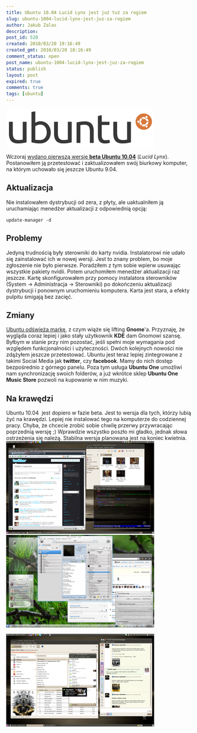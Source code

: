 ```yaml
---
title: Ubuntu 10.04 Lucid Lynx jest już tuż za rogiem
slug: ubuntu-1004-lucid-lynx-jest-juz-za-rogiem
author: Jakub Zalas
description: 
post_id: 520
created: 2010/03/20 19:16:49
created_gmt: 2010/03/20 18:16:49
comment_status: open
post_name: ubuntu-1004-lucid-lynx-jest-juz-za-rogiem
status: publish
layout: post
expired: true
comments: true
tags: [ubuntu]
---
```


![Ubuntu Logo](/uploads/wp/2010/03/blackeubuntulogo-400x105.png)

Wczoraj [wydano pierwszą wersję ](http://fridge.ubuntu.com/node/1998)**[beta Ubuntu 10.04](http://fridge.ubuntu.com/node/1998)** (_Lucid Lynx_). Postanowiłem ją przetestować i zaktualizowałem swój biurkowy komputer, na którym uchowało się jeszcze Ubuntu 9.04. 

## Aktualizacja

Nie instalowałem dystrybucji od zera, z płyty, ale uaktualniłem ją uruchamiając menedżer aktualizacji z odpowiednią opcją: 
    
    
    update-manager -d

## Problemy

Jedyną trudnością były sterowniki do karty nvidia. Instalatorowi nie udało się zainstalować ich w nowej wersji. Jest to znany problem, bo moje zgłoszenie nie było pierwsze. Poradziłem z tym sobie wpierw usuwając wszystkie pakiety nvidii. Potem uruchomiłem menedżer aktualizacji raz jeszcze. Kartę skonfigurowałem przy pomocy instalatora sterowników (System -> Administracja -> Sterowniki) po dokończeniu aktualizacji dystrybucji i ponownym uruchomieniu komputera. Karta jest stara, a efekty pulpitu śmigają bez zacięć. 

## Zmiany

[Ubuntu odświeża markę](http://fridge.ubuntu.com/node/1991), z czym wiąże się lifting **Gnome**'a. Przyznaję, że wygląda coraz lepiej i jako stały użytkownik **KDE** dam Gnomowi szansę. Byłbym w stanie przy nim pozostać, jeśli spełni moje wymagania pod względem funkcjonalności i użyteczności. Dwóch kolejnych nowości nie zdążyłem jeszcze przetestować. Ubuntu jest teraz lepiej zintegrowane z takimi Social Media jak **twitter**, czy **facebook**. Mamy do nich dostęp bezpośrednio z górnego panelu. Poza tym usługa **Ubuntu One** umożliwi nam synchronizację swoich folderów, a już wkrótce sklep **Ubuntu One Music Store** pozwoli na kupowanie w nim muzyki. 

## Na krawędzi

Ubuntu 10.04  jest dopiero w fazie beta. Jest to wersja dla tych, którzy lubią żyć na krawędzi. Lepiej nie instalować tego na komputerze do codziennej pracy. Chyba, że chcecie zrobić sobie chwilę przerwy przywracając poprzednią wersję ;) Wprawdzie wszystko poszło mi gładko, jednak słowa ostrzeżenia się należą. Stabilna wersja planowana jest na koniec kwietnia. ![Gnome w Ubuntu 10.04](/uploads/wp//2010/03/ubuntu-10-04-beta1-gnome-400x250.png) ![KDE w Ubuntu 10.04](/uploads/wp//2010/03/ubuntu-10-04-beta1-kde-400x250.png)

![Ubuntu 10.04 and Social Media](/uploads/wp//2010/03/ubuntu-1004-social-400x250.png)

